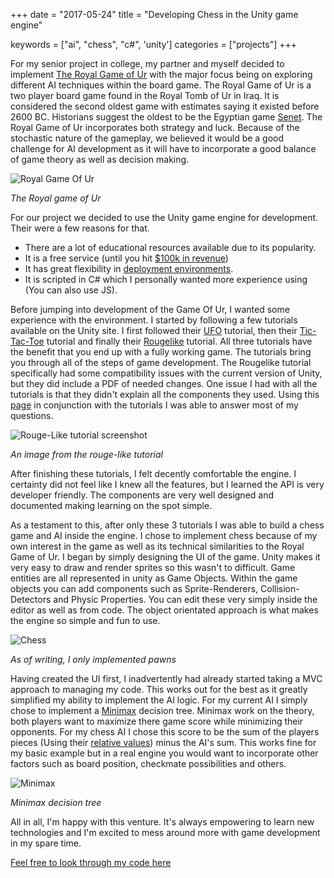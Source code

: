 +++
date = "2017-05-24"
title = "Developing Chess in the Unity game engine"

keywords = ["ai", "chess", "c#", 'unity']
categories = ["projects"]
+++

For my senior project in college, my partner and myself decided to implement [The Royal Game of Ur](https://en.wikipedia.org/wiki/Royal_Game_of_Ur) with the major focus being on exploring different AI techniques within the board game. The Royal Game of Ur is a two player board game found in the Royal Tomb of Ur in Iraq. It is considered the second oldest game with estimates saying it existed before 2600 BC. Historians suggest the oldest to be the Egyptian game [Senet](https://en.wikipedia.org/wiki/Senet). The Royal Game of Ur incorporates both strategy and luck. Because of the stochastic nature of the gameplay, we believed it would be a good challenge for AI development as it will have to incorporate a good balance of game theory as well as decision making.

![Royal Game Of Ur](https://upload.wikimedia.org/wikipedia/commons/thumb/6/61/Bm-royalgame.jpg/1024px-Bm-royalgame.jpg "Royal Game Of ur")

*The Royal game of Ur*

For our project we decided to use the Unity game engine for development. Their were a few reasons for that.

* There are a lot of educational resources available due to its popularity.
* It is a free service (until you hit [$100k in revenue](https://blogs.unity3d.com/2016/06/16/evolution-of-our-products-and-pricing/))
* It has great flexibility in [deployment environments](https://unity3d.com/unity/multiplatform).
* It is scripted in C# which I personally wanted more experience using (You can also use JS).

Before jumping into development of the Game Of Ur, I wanted some experience with the environment. I started by following a few tutorials available on the Unity site. I first followed their [UFO](https://unity3d.com/learn/tutorials/projects/2d-ufo-tutorial) tutorial, then their [Tic-Tac-Toe](https://unity3d.com/learn/tutorials/tic-tac-toe/introduction-and-setting-project?playlist=17111) tutorial and finally their [Rougelike](https://unity3d.com/learn/tutorials/projects/2d-roguelike-tutorial) tutorial. All three tutorials have the benefit that you end up with a fully working game. The tutorials bring you through all of the steps of game development. The Rougelike tutorial specifically had some compatibility issues with the current version of Unity, but they did include a PDF of needed changes. One issue I had with all the tutorials is that they didn't explain all the components they used. Using this [page](https://unity3d.com/learn/tutorials/s/scripting) in conjunction with the tutorials I was able to answer most of my questions.

![Rouge-Like tutorial screenshot](https://unity3d.com/sites/default/files/learn-playlist/icon/2droguelike-thumb1.jpg "Rouge Like")

*An image from the rouge-like tutorial*

After finishing these tutorials, I felt decently comfortable the engine. I certainty did not feel like I knew all the features, but I learned the API is very developer friendly. The components are very well designed and documented making learning on the spot simple.

As a testament to this, after only these 3 tutorials I was able to build a chess game and AI inside the engine. I chose to implement chess because of my own interest in the game as well as its technical similarities to the Royal Game of Ur. I began by simply designing the UI of the game. Unity makes it very easy to draw and render sprites so this wasn't to difficult. Game entities are all represented in unity as Game Objects. Within the game objects you can add components such as Sprite-Renderers, Collision-Detectors and Physic Properties. You can edit these very simply inside the editor as well as from code. The object orientated approach is what makes the engine so simple and fun to use.

![Chess](/chess.gif "Chess Gif")

*As of writing, I only implemented pawns*

Having created the UI first, I inadvertently had already started taking a MVC approach to managing my code. This works out for the best as it greatly simplified my ability to implement the AI logic. For my current AI I simply chose to implement a [Minimax](https://en.wikipedia.org/wiki/Minimax) decision tree. Minimax work on the theory, both players want to maximize there game score while minimizing their opponents. For my chess AI I chose this score to be the sum of the players pieces (Using their [relative values](https://en.wikipedia.org/wiki/Chess_piece_relative_value)) minus the AI's sum. This works fine for my basic example but in a real engine you would want to incorporate other factors such as board position, checkmate possibilities and others.

![Minimax](https://upload.wikimedia.org/wikipedia/commons/thumb/e/e1/Plminmax.gif/400px-Plminmax.gif "Minimax")

*Minimax decision tree*

All in all, I'm happy with this venture. It's always empowering to learn new technologies and I'm excited to mess around more with game development in my spare time.

[Feel free to look through my code here](https://github.com/chevalierc/unity-chess)
